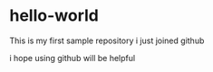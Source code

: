 # hello-world
This is my first sample repository
i just joined github

i hope using github will be helpful
